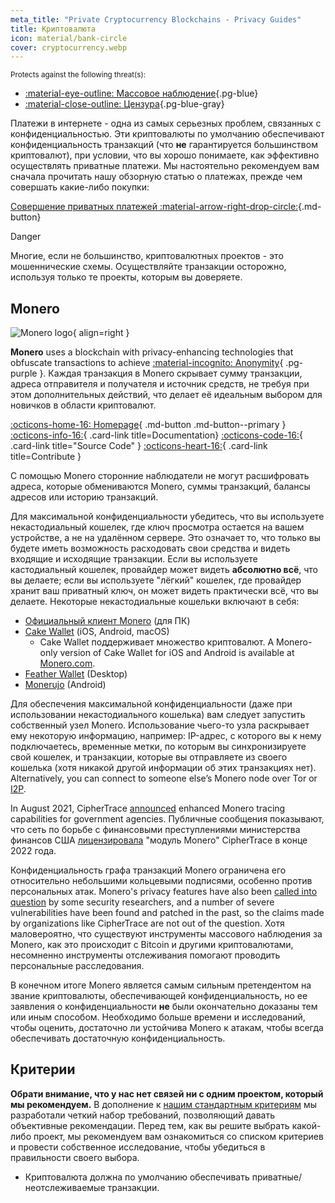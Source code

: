 ```yaml
---
meta_title: "Private Cryptocurrency Blockchains - Privacy Guides"
title: Криптовалюта
icon: material/bank-circle
cover: cryptocurrency.webp
---
```


<small>Protects against the following threat(s):</small>

- [:material-eye-outline: Массовое наблюдение](basics/common-threats.md#mass-surveillance-programs ""){.pg-blue}
- [:material-close-outline: Цензура](basics/common-threats.md#avoiding-censorship ""){.pg-blue-gray}

Платежи в интернете - одна из самых серьезных проблем, связанных с конфиденциальностью. Эти криптовалюты по умолчанию обеспечивают конфиденциальность транзакций (что **не** гарантируется большинством криптовалют), при условии, что вы хорошо понимаете, как эффективно осуществлять приватные платежи. Мы настоятельно рекомендуем вам сначала прочитать нашу обзорную статью о платежах, прежде чем совершать какие-либо покупки:

[Совершение приватных платежей :material-arrow-right-drop-circle:](advanced/payments.md ""){.md-button}

<div class="admonition danger" markdown>
<p class="admonition-title">Danger</p>

Многие, если не большинство, криптовалютных проектов - это мошеннические схемы. Осуществляйте транзакции осторожно, используя только те проекты, которым вы доверяете.

</div>

## Monero

<div class="admonition recommendation" markdown>

![Monero logo](assets/img/cryptocurrency/monero.svg){ align=right }

**Monero** uses a blockchain with privacy-enhancing technologies that obfuscate transactions to achieve [:material-incognito: Anonymity](basics/common-threats.md#anonymity-vs-privacy){ .pg-purple }. Каждая транзакция в Monero скрывает сумму транзакции, адреса отправителя и получателя и источник средств, не требуя при этом дополнительных действий, что делает её идеальным выбором для новичков в области криптовалют.

[:octicons-home-16: Homepage](https://getmonero.org){ .md-button .md-button--primary }
[:octicons-info-16:](https://getmonero.org/resources/user-guides){ .card-link title=Documentation}
[:octicons-code-16:](https://github.com/monero-project/monero){ .card-link title="Source Code" }
[:octicons-heart-16:](https://getmonero.org/get-started/contributing){ .card-link title=Contribute }

</details>

</div>

С помощью Monero сторонние наблюдатели не могут расшифровать адреса, которые обмениваются Monero, суммы транзакций, балансы адресов или историю транзакций.

Для максимальной конфиденциальности убедитесь, что вы используете некастодиальный кошелек, где ключ просмотра остается на вашем устройстве, а не на удалённом сервере. Это означает то, что только вы будете иметь возможность расходовать свои средства и видеть входящие и исходящие транзакции. Если вы используете кастодиальный кошелек, провайдер может видеть **абсолютно всё**, что вы делаете; если вы используете "лёгкий" кошелек, где провайдер хранит ваш приватный ключ, он может видеть практически всё, что вы делаете. Некоторые некастодиальные кошельки включают в себя:

- [Официальный клиент Monero](https://getmonero.org/ru/downloads/) (для ПК)
- [Cake Wallet](https://cakewallet.com) (iOS, Android, macOS)
    - Cake Wallet поддерживает множество криптовалют. A Monero-only version of Cake Wallet for iOS and Android is available at [Monero.com](https://monero.com).
- [Feather Wallet](https://featherwallet.org) (Desktop)
- [Monerujo](https://monerujo.io) (Android)

Для обеспечения максимальной конфиденциальности (даже при использовании некастодиального кошелька) вам следует запустить собственный узел Monero. Использование чьего-то узла раскрывает ему некоторую информацию, например: IP-адрес, с которого вы к нему подключаетесь, временные метки, по которым вы синхронизируете свой кошелек, и транзакции, которые вы отправляете из своего кошелька (хотя никакой другой информации об этих транзакциях нет). Alternatively, you can connect to someone else’s Monero node over Tor or [I2P](alternative-networks.md#i2p-the-invisible-internet-project).

In August 2021, CipherTrace [announced](https://web.archive.org/web/20240223224846/https://ciphertrace.com/enhanced-monero-tracing) enhanced Monero tracing capabilities for government agencies. Публичные сообщения показывают, что сеть по борьбе с финансовыми преступлениями министерства финансов США [лицензировала](https://sam.gov/opp/d12cbe9afbb94ca68006d0f006d355ac/view) "модуль Monero" CipherTrace в конце 2022 года.

Конфиденциальность графа транзакций Monero ограничена его относительно небольшими кольцевыми подписями, особенно против персональных атак. Monero's privacy features have also been [called into question](https://web.archive.org/web/20180331203053/https://wired.com/story/monero-privacy) by some security researchers, and a number of severe vulnerabilities have been found and patched in the past, so the claims made by organizations like CipherTrace are not out of the question. Хотя маловероятно, что существуют инструменты массового наблюдения за Monero, как это происходит с Bitcoin и другими криптовалютами, несомненно инструменты отслеживания помогают проводить персональные расследования.

В конечном итоге Monero является самым сильным претендентом на звание криптовалюты, обеспечивающей конфиденциальность, но ее заявления о конфиденциальности **не** были окончательно доказаны тем или иным способом. Необходимо больше времени и исследований, чтобы оценить, достаточно ли устойчива Monero к атакам, чтобы всегда обеспечивать достаточную конфиденциальность.

## Критерии

**Обрати внимание, что у нас нет связей ни с одним проектом, который мы рекомендуем.** В дополнение к [нашим стандартным критериям](about/criteria.md) мы разработали четкий набор требований, позволяющий давать объективные рекомендации. Перед тем, как вы решите выбрать какой-либо проект, мы рекомендуем вам ознакомиться со списком критериев и провести собственное исследование, чтобы убедиться в правильности своего выбора.

- Криптовалюта должна по умолчанию обеспечивать приватные/неотслеживаемые транзакции.
